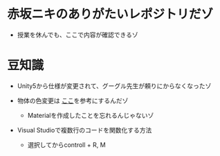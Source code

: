 
# 赤坂ニキのありがたいレポジトリだゾ
- 授業を休んでも、ここで内容が確認できるゾ

# 豆知識
- Unity5から仕様が変更されて、グーグル先生が頼りにからなくなったゾ
- 物体の色変更は [ここ](https://gist.github.com/Lacty/7bae999e1030ef7c2039)を参考にするんだゾ
    - Materialを作成したことを忘れるんじゃないゾ

- Visual Studioで複数行のコードを関数化する方法
    - 選択してからcontroll + R, M
